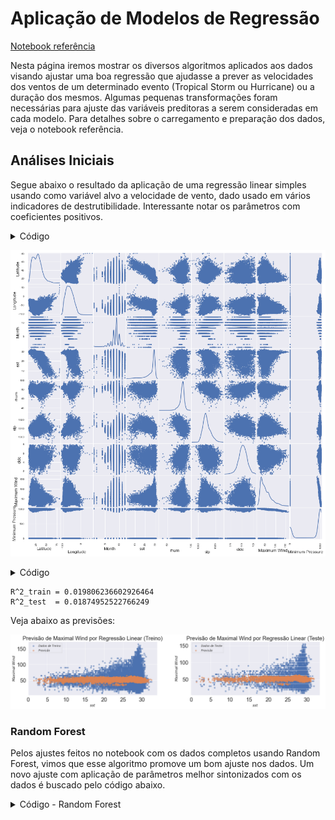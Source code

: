 # Aplicação de Modelos de Regressão

[Notebook referência](https://github.com/reneroliveira/Hurricane_Project/blob/master/Notebooks/Analises_variaveis.ipynb)

Nesta página iremos mostrar os diversos algoritmos aplicados aos dados visando ajustar uma boa regressão que ajudasse a prever as velocidades dos ventos de um determinado evento (Tropical Storm ou Hurricane) ou a duração dos mesmos.
Algumas pequenas transformações foram necessárias para ajuste das variáveis preditoras a serem consideradas em cada modelo. Para detalhes sobre o carregamento e preparação dos dados, veja o notebook referência.


## Análises Iniciais

Segue abaixo o resultado da aplicação de uma regressão linear simples usando como variável alvo a velocidade de vento, dado usado em vários indicadores de destrutibilidade. Interessante notar os parâmetros com coeficientes positivos.


<details>
<summary>Código</summary>
```python
X_train2 = sm.add_constant(X_train) #np.array(X_train).reshape(X_train.shape[0],1)
OLS_obj = OLS(y_train_mw, X_train2)
OLSModel = OLS_obj.fit()

r2_train = OLSModel.rsquared

print(f'R^2_train = {r2_train}')

print(f'Parâmetro_const  = {OLSModel.params[0]}')
print(f'Parâmetro_Year  = {OLSModel.params[1]}')
print(f'Parâmetro_Month  = {OLSModel.params[2]}')
print(f'Parâmetro_Latitude  = {OLSModel.params[3]}')
print(f'Parâmetro_Longitude  = {OLSModel.params[4]}')
print(f'Parâmetro_sst  = {OLSModel.params[5]}')
print(f'Parâmetro_rhum  = {OLSModel.params[6]}')
print(f'Parâmetro_wspd  = {OLSModel.params[7]}')
print(f'Parâmetro_slp  = {OLSModel.params[8]}')
print(f'Parâmetro_cldc  = {OLSModel.params[9]}')

```
</details>

    R^2_train = 0.02385621171100183
    Parâmetro_const  = 47.35464784180999
    Parâmetro_Year  = 0.09050506606867095
    Parâmetro_Month  = -0.05872870746380546
    Parâmetro_Latitude  = -0.08576970286238517
    Parâmetro_Longitude  = 1.880119707824508
    Parâmetro_sst  = 0.15179194438994867
    Parâmetro_rhum  = 0.028283243122749335
    Parâmetro_wspd  = 0.028283243122749446
    Parâmetro_slp  = 0.14971356534654948
    Parâmetro_cldc  = -1.5161434590996923


Os códigos abaixos nos gera uma visualização que pode trazer insights a respeito da relação entre as variáveis. A escolha das variáveis preditoras que servem de entrada para os modelos mais a frente foram pensadas também pela observação destes gráficos.


<details>
<summary>Código</summary>
```python
df = pd.concat([X_train, y_train_mw, y_train_mp], axis=1)
scatter_matrix(df, alpha=0.8, figsize=(15, 15), diagonal='kde');

```
</details>

![png](Analises_variaveis_files/Analises_variaveis_13_0.png)


<details>
<summary>Código</summary>
```python
# A princípio, não queremos que se faça alguma previsão com base no valor numérico do ano
# Além disso, a variável wspd está altamente correlacionada com a rhum, podendo ser mantida apenas a última
X_train = data_atl_merged.drop(['Year', 'wspd'], 1)

#   Mês      Latitude    Longitude    Temperatura, Umidade, Sea Level Pressure, Cloudiness]
# ['Month', 'Latitude', 'Longitude', 'sst',       'rhum',  'slp',              'cldc']

fig, ax = plt.subplots(1,7)#, figsize=(16,10))
fig.suptitle('Velocidade Máxima vs Variáveis Preditoras (1950-2015)', fontsize=28, y=1.06)

ax[0].scatter(X_train['Month'], X_train['Maximum Wind'], alpha = 0.5, ls = '--') 
ax[1].scatter(X_train['Latitude'], X_train['Maximum Wind'], alpha = 0.5, ls = '--') 
ax[2].scatter(X_train['Longitude'], X_train['Maximum Wind'], alpha = 0.5, ls = '--') 
ax[3].scatter(X_train['sst'], X_train['Maximum Wind'], alpha = 0.5, ls = '--') 
ax[4].scatter(X_train['rhum'], X_train['Maximum Wind'], alpha = 0.5, ls = '--') 
ax[5].scatter(X_train['slp'], X_train['Maximum Wind'], alpha = 0.5, ls = '--') 
ax[6].scatter(X_train['cldc'], X_train['Maximum Wind'], alpha = 0.5, ls = '--') 

fig.set_figheight(5)
fig.set_figwidth(20)
fig.tight_layout(pad=2.0)
```
</details>

![png](Analises_variaveis_files/Analises_variaveis_15_0.png)




Uma primeira tentativa de ajuste foi feito através da centralização das variáveis preditoras em relação à média, adicionando também termos polinomiais de segunda ordem. No entanto, os resultados do ajuste não mostraram ganhos significativos para o modelo de Regressão Linear Múltipla, e até prejudicaram modelos mais complexos, como Random Forest, Multi Layer Perceptron, entre outros utilizados mais a frente. Detalhes desta parte do código acesse o notebook referência, no link do início desta página.





## Modelos com Separação em Conjuntos de Treino e Teste

Separamos os dados em conjuntos de treino e de teste. Deste modo, podemos ajustar o algoritmo utilizando os dados de treino, e tentar utilizar esses dados de teste para previsão de outros dados, inclusive futuros.




### Regressão Linear

<details>
<summary>Código</summary>
```python
X_train2 = sm.add_constant(X_train) #np.array(X_train).reshape(X_train.shape[0],1)
X_test2 = sm.add_constant(X_test) #np.array(X_train).reshape(X_train.shape[0],1)
OLS_obj = OLS(y_train_mw, X_train2)
OLSModel = OLS_obj.fit()

r2_train = OLSModel.rsquared
r2_test = 1 - ((OLSModel.predict(X_test2)-y_test_mw)*(OLSModel.predict(X_test2)-y_test_mw)).sum() / ((y_test_mw.mean()-y_test_mw)*(y_test_mw.mean()-y_test_mw)).sum()
print(f'R^2_train = {r2_train}')
print(f'R^2_test  = {r2_test}')
'''
print(f'Parâmetro_const  = {OLSModel.params[0]}')
print(f'Parâmetro_Month  = {OLSModel.params[1]}')
print(f'Parâmetro_Latitude  = {OLSModel.params[2]}')
print(f'Parâmetro_Longitude  = {OLSModel.params[3]}')
print(f'Parâmetro_sst  = {OLSModel.params[4]}')
print(f'Parâmetro_rhum  = {OLSModel.params[5]}')
print(f'Parâmetro_slp  = {OLSModel.params[6]}')
print(f'Parâmetro_cldc  = {OLSModel.params[7]}')

print(f'Parâmetro_Month^2  = {OLSModel.params[8]}')
print(f'Parâmetro_Latitude^2  = {OLSModel.params[9]}')
print(f'Parâmetro_Longitude^2  = {OLSModel.params[10]}')
print(f'Parâmetro_sst^2  = {OLSModel.params[11]}')
print(f'Parâmetro_rhum^2  = {OLSModel.params[12]}')
print(f'Parâmetro_slp^2  = {OLSModel.params[13]}')
print(f'Parâmetro_cldc^2  = {OLSModel.params[14]}')
'''
```
</details>

    R^2_train = 0.019806236602926464
    R^2_test  = 0.01874952522766249



Veja abaixo as previsões:


![png](Analises_variaveis_files/Analises_variaveis_34_0.png)


### Random Forest

Pelos ajustes feitos no notebook com os dados completos usando Random Forest, vimos que esse algoritmo promove um bom ajuste nos dados. Um novo ajuste com aplicação de parâmetros melhor sintonizados com os dados é buscado pelo código abaixo.


<details>
<summary>Código - Random Forest</summary>
```python
# Parâmetros com bom ajuste para Random Forest: n_estimators = 50, max_depth = 75
for i in [25, 50, 75, 100, 125]:
    for j in [25, 50, 75, 100, 125]:
        regr_rf = RandomForestRegressor(n_estimators=i, max_depth=j, random_state=0, oob_score=True, bootstrap = True)
        regr_rf.fit(X_train, y_train_mw)

```
</details>


O R2 Score obtido abaixo mostra o melhor ajuste do modelo quando tentamos prever a Velocidade Máxima Sustentada pelo algoritmo do Random Forest. O ajuste aos dados de treino ficam


```python
regr_rf = RandomForestRegressor(n_estimators=50, max_depth=75, random_state=0, oob_score=True, bootstrap = True)
regr_rf.fit(X_train, y_train_mw)
print(regr_rf.score(X_train, y_train_mw))
print(regr_rf.score(X_test, y_test_mw))
```

    0.9298001112559356
    0.5227899508473133



```python
X_train_red = X_train.drop(['sst', 'rhum', 'slp', 'cldc'], 1)
X_test_red = X_test.drop(['sst', 'rhum', 'slp', 'cldc'], 1)

```

Retirando os dados climáticos, observamos que o ajuste fica bem pior, mostrando a importância dos mesmos para a predição


```python
regr_rf_red = RandomForestRegressor(n_estimators=50, max_depth=75, random_state=0, oob_score=True, bootstrap = True)
regr_rf_red.fit(X_train_red, y_train_mw)
print(regr_rf_red.score(X_train_red, y_train_mw))
print(regr_rf_red.score(X_test_red, y_test_mw))
```

    0.8598571752407663
    0.06143697855472363



```python
X_train_red = X_train.drop(['Month', 'Latitude', 'Longitude'], 1)
X_test_red = X_test.drop(['Month', 'Latitude', 'Longitude'], 1)

```


```python
regr_rf_red = RandomForestRegressor(n_estimators=50, max_depth=75, random_state=0, oob_score=True, bootstrap = True)
regr_rf_red.fit(X_train_red, y_train_mw)
print(regr_rf_red.score(X_train_red, y_train_mw))
print(regr_rf_red.score(X_test_red, y_test_mw))
```

    0.9072010288584739
    0.3833348196160016



```python
#['Month', 'Latitude', 'Longitude', 'sst', 'rhum', 'slp', 'cldc']
X_train_red = X_train.drop(['Month'], 1)
X_test_red = X_test.drop(['Month'], 1)

```


```python
regr_rf_red = RandomForestRegressor(n_estimators=50, max_depth=75, random_state=0, oob_score=True, bootstrap = True)
regr_rf_red.fit(X_train_red, y_train_mw)
print(regr_rf_red.score(X_train_red, y_train_mw))
print(regr_rf_red.score(X_test_red, y_test_mw))
```

    0.9230537875398801
    0.4840455607978509


Ajuste da predição em relação à variável sst (temperatura mensal média)


```python
fig, ax = plt.subplots(1,2)#, figsize=(16,10))
#fig.suptitle('Velocidade Máxima vs Pressão Mínima (1851-2015)', fontsize=28, y=1.06)

ax[0].scatter(X_train['sst'], y_train_mw, alpha=0.5, label=r'$Dados$ $de$ $Treino$')
ax[0].scatter(X_train['sst'], regr_rf.predict(X_train), alpha=0.5, label=r'$Previsão$')
ax[1].scatter(X_test['sst'], y_test_mw, alpha=0.5, label=r'$Dados$ $de$ $Teste$')
ax[1].scatter(X_test['sst'], regr_rf.predict(X_test), alpha=0.5, label=r'$Previsão$')

ax[0].tick_params(labelsize=24)
ax[0].set_title(f'Previsão de Maximal Wind por Random Forest (Treino)', fontsize=24)
ax[0].set_xlabel(r'$sst$', fontsize=16)
ax[0].set_ylabel(r'$Maximal$ $Wind$', fontsize=16)
ax[0].legend(loc='best', fontsize=12);

ax[1].tick_params(labelsize=24)
ax[1].set_title(f'Previsão de Maximal Wind por Random Forest (Teste)', fontsize=24)
ax[1].set_xlabel(r'$sst$', fontsize=16)
ax[1].set_ylabel(r'$Maximal$ $Wind$', fontsize=16)
ax[1].legend(loc='best', fontsize=12);

fig.set_figheight(5)
fig.set_figwidth(20)
fig.tight_layout(pad=2.0)
```


![png](Analises_variaveis_files/Analises_variaveis_48_0.png)


### Demais Previsões com Random Forest (Melhor Ajuste)

Adicionando as variáveis Ano e Dia, conseguimos melhorar significativamente a capacidade de previsão do nosso modelo.
Se adicionarmos primeiramente apenas a variável Ano, percebemos que cada variável contribui um pouco para a melhoria da previsão.


```python
data_train_sd = data_atl_merged.drop(['ID', 'Name', 'Date', 'Time', 'Event', 'Status', 'Maximum Wind', 'Minimum Pressure', 'Date_c', 'Latitude_c', 'Longitude_c', 'Duration', 'wspd', 'Day'], 1)
data_train_mw_sd = data_atl_merged['Maximum Wind']
#print(len(data_train))
#data_train.head()
data_train_sd, data_test_sd, data_train_mw_sd, data_test_mw_sd = train_test_split(data_train_sd, data_train_mw_sd, random_state=1)

```


```python
regr_rf2_sd = RandomForestRegressor(n_estimators=50, max_depth=75, random_state=0, oob_score=True, bootstrap = True)
regr_rf2_sd.fit(data_train_sd, data_train_mw_sd)
print(regr_rf2_sd.score(data_train_sd, data_train_mw_sd))
print(regr_rf2_sd.score(data_test_sd, data_test_mw_sd))
```

    0.9502630426894276
    0.6609429559863542



```python
data_train = data_atl_merged.drop(['ID', 'Name', 'Date', 'Time', 'Event', 'Status', 'Maximum Wind', 'Minimum Pressure', 'Date_c', 'Latitude_c', 'Longitude_c', 'Duration', 'wspd'], 1)
data_train_mw = data_atl_merged['Maximum Wind']
#print(len(data_train))
#data_train.head()
data_train, data_test, data_train_mw, data_test_mw = train_test_split(data_train, data_train_mw, random_state=1)
```

Ajuste fino dos parâmetros do Random Forest


```python
for i in [25, 50, 75, 100, 125]:
    for j in [25, 50, 75, 100, 125]:
        regr_rf2 = RandomForestRegressor(n_estimators=i, max_depth=j, random_state=0, oob_score=True, bootstrap = True)
        regr_rf2.fit(data_train, data_train_mw)
        print(f'\n n_estimators={i}, max_depth={j}')
        print(regr_rf2.score(data_train, data_train_mw))
        print(regr_rf2.score(data_test, data_test_mw))
```

    
     n_estimators=25, max_depth=25
    0.957264562824329
    0.7444676687346707
    
     n_estimators=25, max_depth=50
    0.9582917968925033
    0.7442935073801389
    
     n_estimators=25, max_depth=75
    0.9582917968925033
    0.7442935073801389
    
     n_estimators=25, max_depth=100
    0.9582917968925033
    0.7442935073801389
    
     n_estimators=25, max_depth=125
    0.9582917968925033
    0.7442935073801389
    
     n_estimators=50, max_depth=25
    0.9617003376388379
    0.7583441990969142
    
     n_estimators=50, max_depth=50
    0.9629951225598822
    0.7593567448937373
    
     n_estimators=50, max_depth=75
    0.9629951225598822
    0.7593567448937373
    
     n_estimators=50, max_depth=100
    0.9629951225598822
    0.7593567448937373
    
     n_estimators=50, max_depth=125
    0.9629951225598822
    0.7593567448937373
    
     n_estimators=75, max_depth=25
    0.9637876668338223
    0.7615184996888411
    
     n_estimators=75, max_depth=50
    0.9651229272756359
    0.7623946732426374
    
     n_estimators=75, max_depth=75
    0.9651229272756359
    0.7623946732426374
    
     n_estimators=75, max_depth=100
    0.9651229272756359
    0.7623946732426374
    
     n_estimators=75, max_depth=125
    0.9651229272756359
    0.7623946732426374
    
     n_estimators=100, max_depth=25
    0.9643667689055675
    0.7618762745120209
    
     n_estimators=100, max_depth=50
    0.9657927394363737
    0.7630103360785616
    
     n_estimators=100, max_depth=75
    0.9657927394363737
    0.7630103360785616
    
     n_estimators=100, max_depth=100
    0.9657927394363737
    0.7630103360785616
    
     n_estimators=100, max_depth=125
    0.9657927394363737
    0.7630103360785616
    
     n_estimators=125, max_depth=25
    0.9647081307547872
    0.762938280257875
    
     n_estimators=125, max_depth=50
    0.9661419630929642
    0.7643016255435418
    
     n_estimators=125, max_depth=75
    0.9661419630929642
    0.7643016255435418
    
     n_estimators=125, max_depth=100
    0.9661419630929642
    0.7643016255435418
    
     n_estimators=125, max_depth=125
    0.9661419630929642
    0.7643016255435418


Melhor ajuste para Previsão de Maximal Wind


```python
regr_rf2 = RandomForestRegressor(n_estimators=50, max_depth=50, random_state=0, oob_score=True, bootstrap = True)
regr_rf2.fit(data_train, data_train_mw)
print(regr_rf2.score(data_train, data_train_mw))
print(regr_rf2.score(data_test, data_test_mw))
```

    0.9629951225598822
    0.7593567448937373



```python
fig, ax = plt.subplots(1,2)#, figsize=(16,10))
#fig.suptitle('Velocidade Máxima vs Pressão Mínima (1851-2015)', fontsize=28, y=1.06)

ax[0].scatter(data_train['sst'], data_train_mw, alpha=0.5, label=r'$Dados$ $de$ $Treino$')
ax[0].scatter(data_train['sst'], regr_rf2.predict(data_train), alpha=0.5, label=r'$Previsão$')
ax[1].scatter(data_test['sst'], data_test_mw, alpha=0.5, label=r'$Dados$ $de$ $Teste$')
ax[1].scatter(data_test['sst'], regr_rf2.predict(data_test), alpha=0.5, label=r'$Previsão$')

ax[0].tick_params(labelsize=24)
ax[0].set_title(f'Previsão de Maximal Wind por Random Forest (Treino)', fontsize=24)
ax[0].set_xlabel(r'$sst$', fontsize=16)
ax[0].set_ylabel(r'$Maximal$ $Wind$', fontsize=16)
ax[0].legend(loc='best', fontsize=12);

ax[1].tick_params(labelsize=24)
ax[1].set_title(f'Previsão de Maximal Wind por Random Forest (Teste)', fontsize=24)
ax[1].set_xlabel(r'$sst$', fontsize=16)
ax[1].set_ylabel(r'$Maximal$ $Wind$', fontsize=16)
ax[1].legend(loc='best', fontsize=12);

fig.set_figheight(5)
fig.set_figwidth(20)
fig.tight_layout(pad=2.0)
```


![png](Analises_variaveis_files/Analises_variaveis_58_0.png)



```python
fig, ax = plt.subplots(1,2)#, figsize=(16,10))
#fig.suptitle('Velocidade Máxima vs Pressão Mínima (1851-2015)', fontsize=28, y=1.06)
data_concat_train = pd.concat([data_train, data_train_mw], axis=1)
data_concat_test = pd.concat([data_test, data_test_mw], axis=1)

ax[0].scatter(data_concat_train['Year'], data_concat_train['Maximum Wind'], alpha=0.5, label=r'$Dados$ $de$ $Treino$')
ax[0].scatter(data_concat_train['Year'], regr_rf2.predict(data_train), alpha=0.5, label=r'$Previsão$')
ax[1].scatter(data_concat_test['Year'], data_concat_test['Maximum Wind'], alpha=0.5, label=r'$Dados$ $de$ $Teste$')
ax[1].scatter(data_concat_test['Year'], regr_rf2.predict(data_test), alpha=0.5, label=r'$Previsão$')

ax[0].tick_params(labelsize=24)
ax[0].set_title(f'Previsão de Maximal Wind por Random Forest (Treino)', fontsize=24)
ax[0].set_xlabel(r'$Ano$', fontsize=16)
ax[0].set_ylabel(r'$Maximal$ $Wind$', fontsize=16)
ax[0].legend(loc='best', fontsize=12);

ax[1].tick_params(labelsize=24)
ax[1].set_title(f'Previsão de Maximal Wind por Random Forest (Teste)', fontsize=24)
ax[1].set_xlabel(r'$Ano$', fontsize=16)
ax[1].set_ylabel(r'$Maximal$ $Wind$', fontsize=16)
ax[1].legend(loc='best', fontsize=12);

fig.set_figheight(5)
fig.set_figwidth(20)
fig.tight_layout(pad=2.0)
```


![png](Analises_variaveis_files/Analises_variaveis_59_0.png)


### Previsão da duração dos eventos de Furacão


```python
data_train2 = data_atl_merged.drop(['ID', 'Name', 'Date', 'Time', 'Event', 'Status', 'Maximum Wind', 'Minimum Pressure', 'Date_c', 'Latitude_c', 'Longitude_c', 'Duration', 'wspd'], 1)
#data_train_mw = data_atl_merged['Maximum Wind']
data_train_dur = data_atl_merged['Duration']
#print(len(data_train))
#data_train.head()
data_train2, data_test2, data_train_dur, data_test_dur = train_test_split(data_train2, data_train_dur, random_state=1)

```

Abaixo, faremos também a previsão da duração de um Furacão. O ajuste fica bem preciso, como se pode ver pelo R2 Score


```python
regr_rf3 = RandomForestRegressor(n_estimators=50, max_depth=75, random_state=0, oob_score=True, bootstrap = True)
regr_rf3.fit(data_train2, data_train_dur)
print(regr_rf3.score(data_train2, data_train_dur))
print(regr_rf3.score(data_test2, data_test_dur))
```

    0.9883397102866289
    0.9289716458290775



```python
fig, ax = plt.subplots(1,2)#, figsize=(16,10))
#fig.suptitle('Velocidade Máxima vs Pressão Mínima (1851-2015)', fontsize=28, y=1.06)
data_concat_train = pd.concat([data_train, data_train_mw, data_train_dur], axis=1)
data_concat_test = pd.concat([data_test, data_test_mw, data_test_dur], axis=1)

ax[0].scatter(data_concat_train['Year'], data_concat_train['Duration'], alpha=0.05, label=r'$Dados$ $de$ $Treino$')
ax[0].scatter(data_concat_train['Year'], regr_rf3.predict(data_train2), alpha=0.05, label=r'$Previsão$')
ax[1].scatter(data_concat_test['Year'], data_concat_test['Duration'], alpha=0.05, label=r'$Dados$ $de$ $Teste$')
ax[1].scatter(data_concat_test['Year'], regr_rf3.predict(data_test2), alpha=0.05, label=r'$Previsão$')

ax[0].tick_params(labelsize=24)
ax[0].set_title(f'Previsão da Duração por Random Forest (Treino)', fontsize=24)
ax[0].set_xlabel(r'$Ano$', fontsize=16)
ax[0].set_ylabel(r'$Duração$', fontsize=16)
ax[0].legend(loc='best', fontsize=12);

ax[1].tick_params(labelsize=24)
ax[1].set_title(f'Previsão da Duração por Random Forest (Teste)', fontsize=24)
ax[1].set_xlabel(r'$Ano$', fontsize=16)
ax[1].set_ylabel(r'$Duração$', fontsize=16)
ax[1].legend(loc='best', fontsize=12);

fig.set_figheight(5)
fig.set_figwidth(20)
fig.tight_layout(pad=2.0)
```


![png](Analises_variaveis_files/Analises_variaveis_64_0.png)


### Multi Layer Perceptron


```python
regr_mlp = MLPRegressor(hidden_layer_sizes=(100,2), random_state=1, max_iter=1000, solver='lbfgs', activation='relu').fit(X_train, y_train_mw)
#regr.predict(X_test[:2])
print(regr_mlp.score(X_train, y_train_mw))
print(regr_mlp.score(X_test, y_test_mw))
```

    /home/gambitura/anaconda3/lib/python3.8/site-packages/sklearn/neural_network/_multilayer_perceptron.py:471: ConvergenceWarning: lbfgs failed to converge (status=1):
    STOP: TOTAL NO. of ITERATIONS REACHED LIMIT.
    
    Increase the number of iterations (max_iter) or scale the data as shown in:
        https://scikit-learn.org/stable/modules/preprocessing.html
      self.n_iter_ = _check_optimize_result("lbfgs", opt_res, self.max_iter)


    0.09520915346048042
    0.08725614810614979



```python
fig, ax = plt.subplots(1,2)#, figsize=(16,10))
#fig.suptitle('Velocidade Máxima vs Pressão Mínima (1851-2015)', fontsize=28, y=1.06)

ax[0].scatter(X_train['sst'], y_train_mw, alpha=0.5, label=r'$Dados$ $de$ $Treino$')
ax[0].scatter(X_train['sst'], regr_mlp.predict(X_train), alpha=0.5, label=r'$Previsão$')
ax[1].scatter(X_test['sst'], y_test_mw, alpha=0.5, label=r'$Dados$ $de$ $Teste$')
ax[1].scatter(X_test['sst'], regr_mlp.predict(X_test), alpha=0.5, label=r'$Previsão$')

ax[0].tick_params(labelsize=24)
ax[0].set_title(f'Previsão de Maximal Wind por MLPRegressor (Treino)', fontsize=24)
ax[0].set_xlabel(r'$sst$', fontsize=16)
ax[0].set_ylabel(r'$Maximal$ $Wind$', fontsize=16)
ax[0].legend(loc='best', fontsize=12);

ax[1].tick_params(labelsize=24)
ax[1].set_title(f'Previsão de Maximal Wind por MLPRegressor (Teste)', fontsize=24)
ax[1].set_xlabel(r'$sst$', fontsize=16)
ax[1].set_ylabel(r'$Maximal$ $Wind$', fontsize=16)
ax[1].legend(loc='best', fontsize=12);

fig.set_figheight(5)
fig.set_figwidth(20)
fig.tight_layout(pad=2.0)
```


![png](Analises_variaveis_files/Analises_variaveis_67_0.png)


### Support Vector Machine


```python
regr_svr = svm.SVR()
regr_svr.fit(X_train, y_train_mw)
print(regr_svr.score(X_train, y_train_mw))
print(regr_svr.score(X_test, y_test_mw))
```

    -0.06514630260669341
    -0.058505019763586796


### Modelos com Escala Padronizada


```python
# Padronização da Escala
scaler = StandardScaler()  # doctest: +SKIP
scaler.fit(X_train)  # doctest: +SKIP
X_train_std = scaler.transform(X_train)  # doctest: +SKIP
X_test_std = scaler.transform(X_test)
```


```python
regr_svr_std = svm.SVR()
regr_svr_std.fit(X_train_std, y_train_mw)
print(regr_svr_std.score(X_train_std, y_train_mw))
print(regr_svr_std.score(X_test_std, y_test_mw))
```

    0.07772469466765619
    0.07604328404370786



```python
regr_mlp_std = MLPRegressor(hidden_layer_sizes=(100,2), random_state=1, max_iter=1000, solver='lbfgs', activation='relu').fit(X_train, y_train_mw)
#regr.predict(X_test[:2])
print(regr_mlp_std.score(X_train_std, y_train_mw))
print(regr_mlp_std.score(X_test_std, y_test_mw))
```

    /home/gambitura/anaconda3/lib/python3.8/site-packages/sklearn/neural_network/_multilayer_perceptron.py:471: ConvergenceWarning: lbfgs failed to converge (status=1):
    STOP: TOTAL NO. of ITERATIONS REACHED LIMIT.
    
    Increase the number of iterations (max_iter) or scale the data as shown in:
        https://scikit-learn.org/stable/modules/preprocessing.html
      self.n_iter_ = _check_optimize_result("lbfgs", opt_res, self.max_iter)


    -4.16270156850149
    -4.153096948726193



```python
regr_rf_std= RandomForestRegressor(n_estimators=50, max_depth=75, random_state=0, oob_score=True, bootstrap = True)
regr_rf_std.fit(X_train_std, y_train_mw)
print(regr_rf_std.score(X_train_std, y_train_mw))
print(regr_rf_std.score(X_test_std, y_test_mw))
```

    0.9298162379440262
    0.5220914993160997

